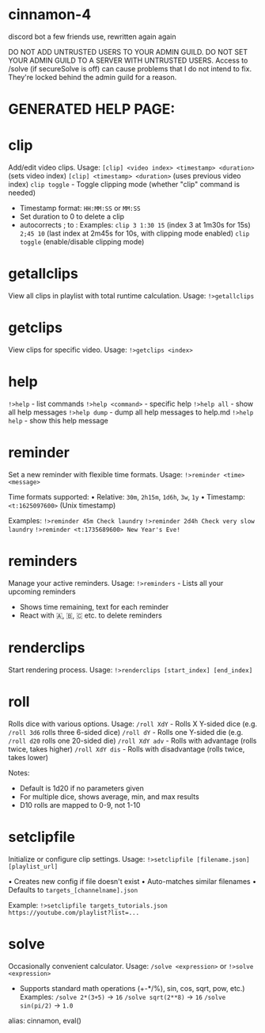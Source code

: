 # cinnamon-4
discord bot a few friends use, rewritten again again

DO NOT ADD UNTRUSTED USERS TO YOUR ADMIN GUILD. DO NOT SET YOUR ADMIN GUILD TO A SERVER WITH UNTRUSTED USERS. Access to /solve (if secureSolve is off) can cause problems that I do not intend to fix. They're locked behind the admin guild for a reason.


# GENERATED HELP PAGE:

# **clip**
Add/edit video clips. Usage:
`[clip] <video index> <timestamp> <duration>` (sets video index)
`[clip] <timestamp> <duration>` (uses previous video index)
`clip toggle` - Toggle clipping mode (whether "clip" command is needed)

- Timestamp format: `HH:MM:SS` or `MM:SS`
- Set duration to 0 to delete a clip
- autocorrects ; to :
Examples:
`clip 3 1:30 15` (index 3 at 1m30s for 15s)
`2;45 10` (last index at 2m45s for 10s, with clipping mode enabled)
`clip toggle` (enable/disable clipping mode)

# **getallclips**
View all clips in playlist with total runtime calculation. Usage:
`!>getallclips`



# **getclips**
View clips for specific video. Usage:
`!>getclips <index>`



# **help**
`!>help` - list commands
`!>help <command>` - specific help
`!>help all` - show all help messages
`!>help dump` - dump all help messages to help.md
`!>help help` - show this help message

# **reminder**
Set a new reminder with flexible time formats. Usage:
`!>reminder <time> <message>`

Time formats supported:
• Relative: `30m`, `2h15m`, `1d6h`, `3w`, `1y`
• Timestamp: `<t:1625097600>` (Unix timestamp)

Examples:
`!>reminder 45m Check laundry`
`!>reminder 2d4h Check very slow laundry`
`!>reminder <t:1735689600> New Year's Eve!`

# **reminders**
Manage your active reminders. Usage:
`!>reminders` - Lists all your upcoming reminders

- Shows time remaining, text for each reminder
- React with 🇦, 🇧, 🇨 etc. to delete reminders


# **renderclips**
Start rendering process. Usage:
`!>renderclips [start_index] [end_index]`



# **roll**
Rolls dice with various options. Usage: 
`/roll XdY` - Rolls X Y-sided dice (e.g. `/roll 3d6` rolls three 6-sided dice)
`/roll dY` - Rolls one Y-sided die (e.g. `/roll d20` rolls one 20-sided die)
`/roll XdY adv` - Rolls with advantage (rolls twice, takes higher)
`/roll XdY dis` - Rolls with disadvantage (rolls twice, takes lower)

Notes:
- Default is 1d20 if no parameters given
- For multiple dice, shows average, min, and max results
- D10 rolls are mapped to 0-9, not 1-10


# **setclipfile**
Initialize or configure clip settings. Usage:
`!>setclipfile [filename.json] [playlist_url]`

• Creates new config if file doesn't exist
• Auto-matches similar filenames
• Defaults to `targets_[channelname].json`

Example:
`!>setclipfile targets_tutorials.json https://youtube.com/playlist?list=...`

# **solve**
Occasionally convenient calculator. Usage:
`/solve <expression>` or `!>solve <expression>`

- Supports standard math operations (+-*/%), sin, cos, sqrt, pow, etc.)
Examples:
`/solve 2*(3+5)` → `16`
`/solve sqrt(2**8)` → `16`
`/solve sin(pi/2)` → `1.0`

alias: cinnamon, eval(<expression>)